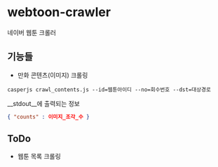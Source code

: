 # webtoon-crawler
네이버 웹툰 크롤러

기능들
----
* 만화 콘텐츠(이미지) 크롤링
```shell
casperjs crawl_contents.js --id=웹툰아이디 --no=회수번호 --dst=대상경로
```
__stdout__에 출력되는 정보
```json
{ "counts" : 이미지_조각_수 }
```


ToDo
----
* 웹툰 목록 크롤링
